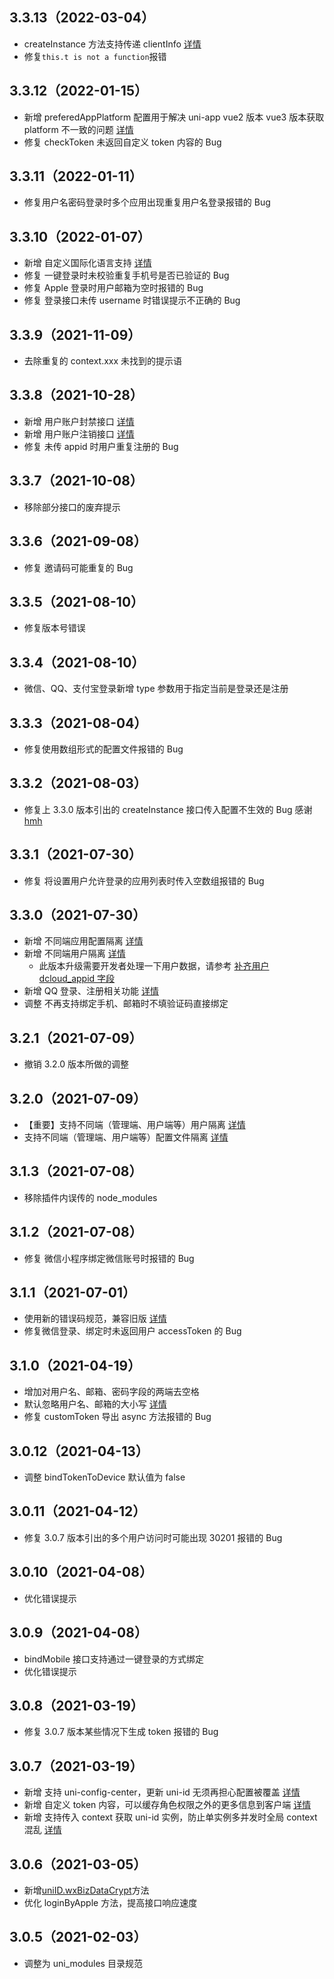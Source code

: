 ## 3.3.13（2022-03-04）

- createInstance 方法支持传递 clientInfo [详情](https://uniapp.dcloud.net.cn/uniCloud/uni-id.html#create-instance)
- 修复`this.t is not a function`报错

## 3.3.12（2022-01-15）

- 新增 preferedAppPlatform 配置用于解决 uni-app vue2 版本 vue3 版本获取 platform 不一致的问题 [详情](https://uniapp.dcloud.net.cn/uniCloud/uni-id?id=prefered-app-platform)
- 修复 checkToken 未返回自定义 token 内容的 Bug

## 3.3.11（2022-01-11）

- 修复用户名密码登录时多个应用出现重复用户名登录报错的 Bug

## 3.3.10（2022-01-07）

- 新增 自定义国际化语言支持 [详情](https://uniapp.dcloud.net.cn/uniCloud/uni-id?id=custom-i8n)
- 修复 一键登录时未校验重复手机号是否已验证的 Bug
- 修复 Apple 登录时用户邮箱为空时报错的 Bug
- 修复 登录接口未传 username 时错误提示不正确的 Bug

## 3.3.9（2021-11-09）

- 去除重复的 context.xxx 未找到的提示语

## 3.3.8（2021-10-28）

- 新增 用户账户封禁接口 [详情](https://uniapp.dcloud.net.cn/uniCloud/uni-id?id=ban-account)
- 新增 用户账户注销接口 [详情](https://uniapp.dcloud.net.cn/uniCloud/uni-id?id=close-account)
- 修复 未传 appid 时用户重复注册的 Bug

## 3.3.7（2021-10-08）

- 移除部分接口的废弃提示

## 3.3.6（2021-09-08）

- 修复 邀请码可能重复的 Bug

## 3.3.5（2021-08-10）

- 修复版本号错误

## 3.3.4（2021-08-10）

- 微信、QQ、支付宝登录新增 type 参数用于指定当前是登录还是注册

## 3.3.3（2021-08-04）

- 修复使用数组形式的配置文件报错的 Bug

## 3.3.2（2021-08-03）

- 修复上 3.3.0 版本引出的 createInstance 接口传入配置不生效的 Bug 感谢[hmh](https://gitee.com/hmh)

## 3.3.1（2021-07-30）

- 修复 将设置用户允许登录的应用列表时传入空数组报错的 Bug

## 3.3.0（2021-07-30）

- 新增 不同端应用配置隔离 [详情](https://uniapp.dcloud.net.cn/uniCloud/uni-id?id=isolate-config)
- 新增 不同端用户隔离 [详情](https://uniapp.dcloud.net.cn/uniCloud/uni-id?id=isolate-user)
  - 此版本升级需要开发者处理一下用户数据，请参考 [补齐用户 dcloud_appid 字段](https://uniapp.dcloud.net.cn/uniCloud/uni-id?id=makeup-dcloud-appid)
- 新增 QQ 登录、注册相关功能 [详情](https://uniapp.dcloud.net.cn/uniCloud/uni-id?id=qq)
- 调整 不再支持绑定手机、邮箱时不填验证码直接绑定

## 3.2.1（2021-07-09）

- 撤销 3.2.0 版本所做的调整

## 3.2.0（2021-07-09）

- 【重要】支持不同端（管理端、用户端等）用户隔离 [详情](https://uniapp.dcloud.net.cn/uniCloud/uni-id?id=isolate-user)
- 支持不同端（管理端、用户端等）配置文件隔离 [详情](https://uniapp.dcloud.net.cn/uniCloud/uni-id?id=isolate-config)

## 3.1.3（2021-07-08）

- 移除插件内误传的 node_modules

## 3.1.2（2021-07-08）

- 修复 微信小程序绑定微信账号时报错的 Bug

## 3.1.1（2021-07-01）

- 使用新的错误码规范，兼容旧版 [详情](https://uniapp.dcloud.net.cn/uniCloud/uni-id?id=errcode)
- 修复微信登录、绑定时未返回用户 accessToken 的 Bug

## 3.1.0（2021-04-19）

- 增加对用户名、邮箱、密码字段的两端去空格
- 默认忽略用户名、邮箱的大小写 [详情](https://uniapp.dcloud.net.cn/uniCloud/uni-id?id=case-sensitive)
- 修复 customToken 导出 async 方法报错的 Bug

## 3.0.12（2021-04-13）

- 调整 bindTokenToDevice 默认值为 false

## 3.0.11（2021-04-12）

- 修复 3.0.7 版本引出的多个用户访问时可能出现 30201 报错的 Bug

## 3.0.10（2021-04-08）

- 优化错误提示

## 3.0.9（2021-04-08）

- bindMobile 接口支持通过一键登录的方式绑定
- 优化错误提示

## 3.0.8（2021-03-19）

- 修复 3.0.7 版本某些情况下生成 token 报错的 Bug

## 3.0.7（2021-03-19）

- 新增 支持 uni-config-center，更新 uni-id 无须再担心配置被覆盖 [详情](https://uniapp.dcloud.io/uniCloud/uni-id?id=uni-config-center)
- 新增 自定义 token 内容，可以缓存角色权限之外的更多信息到客户端 [详情](https://uniapp.dcloud.io/uniCloud/uni-id?id=custom-token)
- 新增 支持传入 context 获取 uni-id 实例，防止单实例多并发时全局 context 混乱 [详情](https://uniapp.dcloud.io/uniCloud/uni-id?id=create-instance)

## 3.0.6（2021-03-05）

- 新增[uniID.wxBizDataCrypt](https://uniapp.dcloud.io/uniCloud/uni-id?id=%e5%be%ae%e4%bf%a1%e6%95%b0%e6%8d%ae%e8%a7%a3%e5%af%86)方法
- 优化 loginByApple 方法，提高接口响应速度

## 3.0.5（2021-02-03）

- 调整为 uni_modules 目录规范

